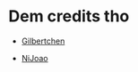 Dem credits tho
================

- [Gilbertchen](https://github.com/gilbertchen)

- [NiJoao](https://github.com/NiJoao)

